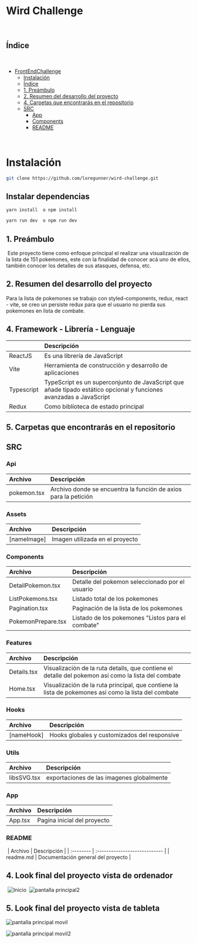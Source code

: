 # Wird Challenge

​

## Índice

​

- [FrontEndChallenge](#wird-challenge)
  - [Instalación](#instalacion)
  - [Índice](#índice)
  - [1. Preámbulo](#1-preámbulo)
  - [2. Resumen del desarrollo del proyecto](#2-resumen-del-desarrollo-del-proyecto)
  - [4. Carpetas que encontrarás en el repositorio](#4-carpetas-que-encontrarás-en-el-repositorio)
  - [SRC](#src)
    - [App](#app)
    - [Components](#components)
    - [README](#readme)

​

# Instalación

```bash
git clone https://github.com/loregunner/wird-challenge.git
```

## Instalar dependencias

```bash
yarn install  o npm install
```

```bash
yarn run dev  o npm run dev
```

## 1. Preámbulo

​
Este proyecto tiene como enfoque principal el realizar una visualización de la lista de 151 pokemones, este con la finalidad de conocer acá uno de ellos, también conocer los detalles de sus atasques, defensa, etc.

## 2. Resumen del desarrollo del proyecto

Para la lista de pokemones se trabajo con styled-components, redux, react - vite, se creo un persiste redux para que el usuario no pierda sus pokemones en lista de combate.

## 4. Framework - Librería - Lenguaje

|            | Descripción                                                                                                        |
| :--------- | :----------------------------------------------------------------------------------------------------------------- |
| ReactJS    | Es una librería de JavaScript                                                                                      |
| Vite       | Herramienta de construcción y desarrollo de aplicaciones                                                           |
| Typescript | TypeScript es un superconjunto de JavaScript que añade tipado estático opcional y funciones avanzadas a JavaScript |
| Redux      | Como biblioteca de estado principal                                                                                |

## 5. Carpetas que encontrarás en el repositorio

## SRC

### Api

| Archivo     | Descripción                                                     |
| :---------- | :-------------------------------------------------------------- |
| pokemon.tsx | Archivo donde se encuentra la función de axios para la petición |

### Assets

| Archivo     | Descripción                     |
| :---------- | :------------------------------ |
| [nameImage] | Imagen utilizada en el proyecto |

### Components

| Archivo            | Descripción                                       |
| :----------------- | :------------------------------------------------ |
| DetailPokemon.tsx  | Detalle del pokemon seleccionado por el usuario   |
| ListPokemons.tsx   | Listado total de los pokemones                    |
| Pagination.tsx     | Paginación de la lista de los pokemones           |
| PokemonPrepare.tsx | Listado de los pokemones "Listos para el combate" |

### Features

| Archivo     | Descripción                                                                                          |
| :---------- | :--------------------------------------------------------------------------------------------------- |
| Details.tsx | Visualización de la ruta details, que contiene el detalle del pokemon así como la lista del combate  |
| Home.tsx    | Visualización de la ruta principal, que contiene la lista de pokemones así como la lista del combate |

### Hooks

| Archivo    | Descripción                                  |
| :--------- | :------------------------------------------- |
| [nameHook] | Hooks globales y customizados del responsive |

### Utils

| Archivo     | Descripción                               |
| :---------- | :---------------------------------------- |
| libsSVG.tsx | exportaciones de las imagenes globalmente |

### App

| Archivo | Descripción                 |
| :------ | :-------------------------- |
| App.tsx | Pagína inicial del proyecto |

### README

​
| Archivo | Descripción |
| :-------- | :---------------------------- |
| readme.md | Documentación general del proyecto |

## 4. Look final del proyecto vista de ordenador

​
![Inicio](./src/assets/desktop1.png)
​
![pantalla principal2](./src/assets/desktop2.png)
​

## 5. Look final del proyecto vista de tableta

![pantalla principal movil](./src/assets/mobile1.png)

![pantalla principal movil2](./src/assets/mobile2.png)
